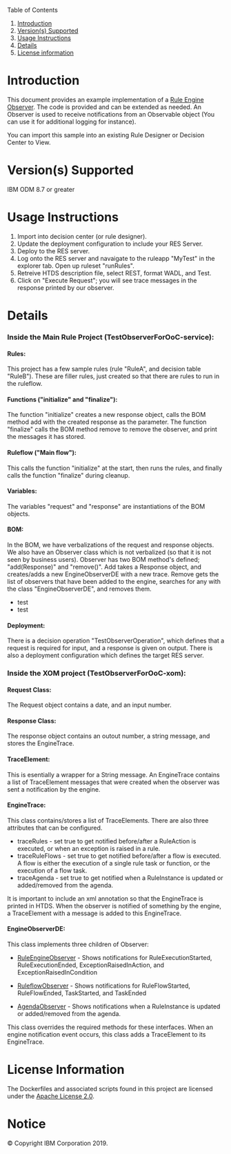 Table of Contents

1. [Introduction](#intro)
2. [Version(s) Supported](#versions)
3. [Usage Instructions](#instruction)
4. [Details](#details)
5. [License information](#license)

Introduction<a name="intro"></a>
============

This document provides an example implementation of a 
<a href="https://www.ibm.com/support/knowledgecenter/en/SSQP76_8.7.0/com.ibm.odm.dserver.rules.ref.designer/html/api/html/com/ibm/rules/engine/observer/Observable.html">Rule Engine Observer</a>. The code is provided and can be extended as needed. An Observer is used to receive notifications from an Observable object (You can use it for additional logging for instance).

You can import this sample into an existing Rule Designer or Decision Center to View.

Version(s) Supported<a name="versions"></a>
====================

IBM ODM 8.7 or greater

Usage Instructions<a name="instruction"></a>
===================

1. Import into decision center (or rule designer).
2. Update the deployment configuration to include your RES Server. 
3. Deploy to the RES server.
4. Log onto the RES server and navaigate to the ruleapp "MyTest" in the explorer tab. Open up ruleset "runRules". 
5. Retreive HTDS description file, select REST, format WADL, and Test.
6. Click on "Execute Request"; you will see trace messages in the response printed by our observer.

Details<a name="details"></a>
============

### Inside the Main Rule Project (TestObserverForOoC-service):

#### Rules:

This project has a few sample rules (rule "RuleA", and decision table "RuleB"). These are filler rules, just created so that there are rules to run in the ruleflow.

#### Functions ("initialize" and "finalize"):

The function "initialize" creates a new response object, calls the BOM method add with the created response as the parameter.
The function "finalize" calls the BOM method remove to remove the observer, and print the messages it has stored.

#### Ruleflow ("Main flow"):

This calls the function "initialize" at the start, then runs the rules, and finally calls the function "finalize" during cleanup.

#### Variables:

The variables "request" and "response" are instantiations of the BOM objects.

#### BOM:

In the BOM, we have verbalizations of the request and response objects. We also have an Observer class which is not verbalized (so that it is not seen by business users). Observer has two BOM method's defined; "add(Response)" and "remove()". Add takes a Response object, and creates/adds a new EngineObserverDE with a new trace. Remove gets the list of observers that have been added to the engine, searches for any with the class "EngineObserverDE", and removes them.

+ test
+ test

#### Deployment:

There is a decision operation "TestObserverOperation", which defines that a request is required for input, and a response is given on output. There is also a deployment configuration which defines the target RES server.

### Inside the XOM project (TestObserverForOoC-xom):

#### Request Class:

The Request object contains a date, and an input number.

#### Response Class:

The response object contains an outout number, a string message, and stores the EngineTrace.

#### TraceElement:

This is esentially a wrapper for a String message. An EngineTrace contains a list of TraceElement messages that were created when the observer was sent a notification by the engine.

#### EngineTrace:

This class contains/stores a list of TraceElements. There are also three attributes that can be configured.
+ traceRules - set true to get notified before/after a RuleAction is executed, or when an exception is raised in a rule.
+ traceRuleFlows - set true to get notified before/after a flow is executed. A flow is either the execution of a single rule task or function, or the execution of a flow task. 
+ traceAgenda - set true to get notified when a RuleInstance is updated or added/removed from the agenda.

It is important to include an xml annotation so that the EngineTrace is printed in HTDS. When the observer is notified of something by the engine, a TraceElement with a message is added to this EngineTrace.

#### EngineObserverDE:

This class implements three children of Observer: 
+ <a href="https://www.ibm.com/support/knowledgecenter/en/SSQP76_8.7.0/com.ibm.odm.dserver.rules.ref.designer/html/jrules2dotnet/html/T_IBM_Rules_RVE_RuleDef_Runtime_RuleEngineObserver.htm">RuleEngineObserver</a> - Shows notifications for RuleExecutionStarted, RuleExecutionEnded, ExceptionRaisedInAction, and ExceptionRaisedInCondition

+ <a href="https://www.ibm.com/support/knowledgecenter/en/SSQP76_8.7.0/com.ibm.odm.dserver.rules.ref.designer/html/jrules2dotnet/html/T_IBM_Rules_RVE_Ruleflow_Runtime_RuleflowObserver.htm">RuleflowObserver</a> - Shows notifications for RuleFlowStarted, RuleFlowEnded, TaskStarted, and TaskEnded

+ <a href="https://www.ibm.com/support/knowledgecenter/en/SSQP76_8.7.0/com.ibm.odm.dserver.rules.ref.designer/html/jrules2dotnet/html/T_IBM_Rules_RVE_RuleDef_Runtime_AgendaObserver.htm">AgendaObserver</a> - Shows notifications when a RuleInstance is updated or added/removed from the agenda.

This class overrides the required methods for these interfaces. When an engine notification event occurs, this class adds a TraceElement to its EngineTrace.

License Information<a name="license"></a>
====================
The Dockerfiles and associated scripts found in this project are licensed under the [Apache License 2.0](LICENSE).

# Notice
© Copyright IBM Corporation 2019.
